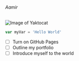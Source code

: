 ###### Aamir
![Image of Yaktocat](https://octodex.github.com/images/yaktocat.png)
```javascript
var myVar = 'Hello World'
```
- [ ] Turn on GitHub Pages
- [ ] Outline my portfolio
- [ ] Introduce myself to the world
